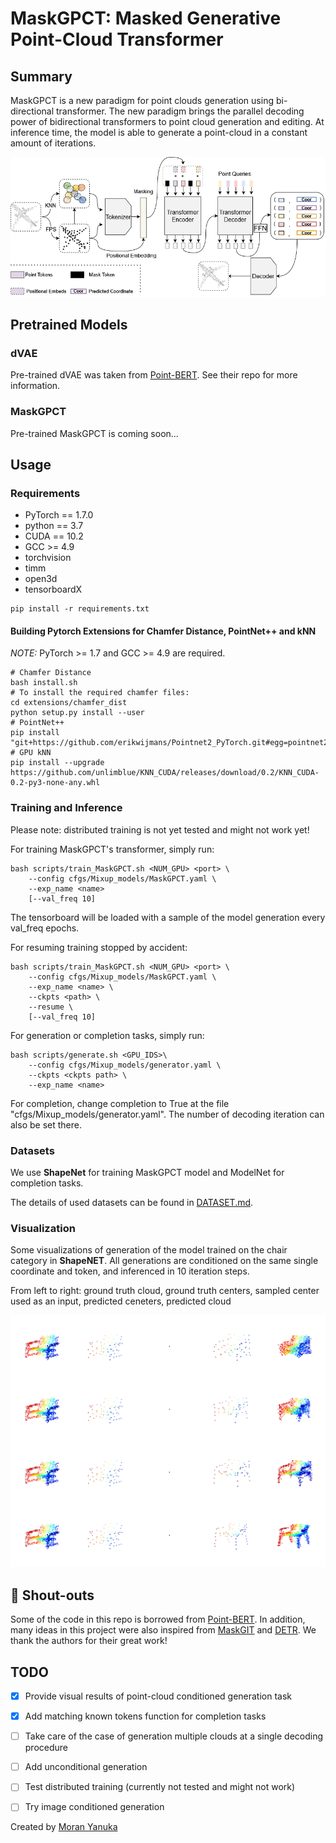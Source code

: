 # MaskGPCT: Masked Generative Point-Cloud Transformer

## Summary
MaskGPCT is a new paradigm for point clouds generation using bi-directional transformer. The new paradigm brings the parallel decoding power of bidirectional transformers to point cloud generation and editing. At inference time, the model is able to generate a point-cloud in a constant amount of iterations.

![intro](fig/Architecture_new.png)

    
## Pretrained Models

### dVAE
Pre-trained dVAE was taken from [Point-BERT](https://github.com/lulutang0608/Point-BERT). See their repo for more information.

### MaskGPCT
Pre-trained MaskGPCT is coming soon...


## Usage

### Requirements

- PyTorch == 1.7.0
- python == 3.7
- CUDA == 10.2
- GCC >= 4.9 
- torchvision
- timm
- open3d
- tensorboardX

```
pip install -r requirements.txt
```


#### Building Pytorch Extensions for Chamfer Distance, PointNet++ and kNN

*NOTE:* PyTorch >= 1.7 and GCC >= 4.9 are required.

```
# Chamfer Distance
bash install.sh
# To install the required chamfer files:
cd extensions/chamfer_dist
python setup.py install --user
# PointNet++
pip install "git+https://github.com/erikwijmans/Pointnet2_PyTorch.git#egg=pointnet2_ops&subdirectory=pointnet2_ops_lib"
# GPU kNN
pip install --upgrade https://github.com/unlimblue/KNN_CUDA/releases/download/0.2/KNN_CUDA-0.2-py3-none-any.whl

```

### Training and Inference
Please note: distributed training is not yet tested and might not work yet!

For training MaskGPCT's transformer, simply run:
```
bash scripts/train_MaskGPCT.sh <NUM_GPU> <port> \
    --config cfgs/Mixup_models/MaskGPCT.yaml \
    --exp_name <name>
    [--val_freq 10]
```
The tensorboard will be loaded with a sample of the model generation every val_freq epochs.

For resuming training stopped by accident:
```
bash scripts/train_MaskGPCT.sh <NUM_GPU> <port> \
    --config cfgs/Mixup_models/MaskGPCT.yaml \
    --exp_name <name> \
    --ckpts <path> \
    --resume \
    [--val_freq 10]
```

For generation or completion tasks, simply run:
```
bash scripts/generate.sh <GPU_IDS>\
    --config cfgs/Mixup_models/generator.yaml \
    --ckpts <ckpts path> \
    --exp_name <name>
```
For completion, change completion to True at the file "cfgs/Mixup_models/generator.yaml". The number of decoding iteration can also be set there.

### Datasets

We use **ShapeNet** for training MaskGPCT model and ModelNet for completion tasks.

The details of used datasets can be found in [DATASET.md](./DATASET.md).


### Visualization
Some visualizations of generation of the model trained on the chair category in **ShapeNET**. All generations are conditioned on the same single coordinate and token, and inferenced in 10 iteration steps.

From left to right: ground truth cloud, ground truth centers, sampled center used as an input, predicted ceneters, predicted cloud 

![results](fig/chair_completions.png)


## 📢 Shout-outs
Some of the code in this repo is borrowed from [Point-BERT](https://github.com/lulutang0608/Point-BERT). In addition, many ideas in this project were also inspired from [MaskGIT](https://github.com/google-research/maskgit) and [DETR](https://github.com/facebookresearch/detr). We thank the authors for their great work!


## TODO
- [X] Provide visual results of point-cloud conditioned generation task
- [X] Add matching known tokens function for completion tasks 
- [ ] Take care of the case of generation multiple clouds at a single decoding procedure
- [ ] Add unconditional generation
- [ ] Test distributed training (currently not tested and might not work)
- [ ] Try image conditioned generation


Created by [Moran Yanuka](https://github.com/moranyanuka)
